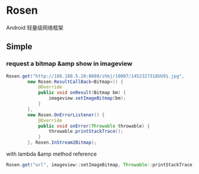 # Rosen
Android 轻量级网络框架



## Simple


### request a bitmap &amp show in imageview

```java
Rosen.get("http://188.188.5.20:8080/zhbj/10007/1452327318UU91.jpg",
        new Rosen.ResultCallBack<Bitmap>() {
            @Override
            public void onResult(Bitmap bm) {
                imageview.setImageBitmap(bm);
            }
        },
        new Rosen.OnErrorListener() {
            @Override
            public void onError(Throwable throwable) {
                throwable.printStackTrace();
            }
        }, Rosen.InStream2Bitmap);

```


with lambda &amp method reference
```java
Rosen.get("url", imageview::setImageBitmap, Throwable::printStackTrace, Rosen.InStream2Bitmap);
```

